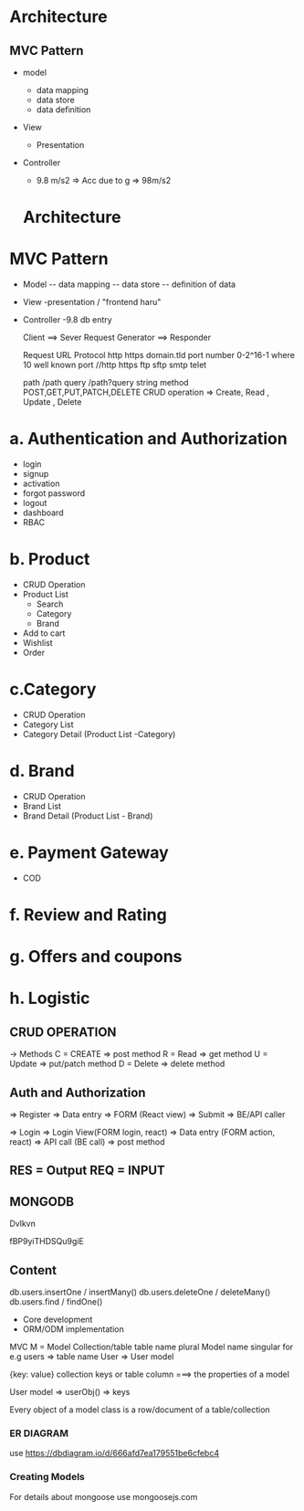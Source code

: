 # Architecture
## MVC Pattern
- model 
  - data mapping
  - data store
  - data definition
- View
  - Presentation
- Controller
  - 9.8 m/s2 => Acc due to g => 98m/s2


  # Architecture
# MVC Pattern
- Model
  -- data mapping
  -- data store
  -- definition of data
- View
  -presentation / "frontend haru"
- Controller
  -9.8 db entry

  Client ==> Sever
  Request Generator ==> Responder

  Request
  URL
  Protocol http https
  domain.tld
  port number 0-2^16-1 where 10 well known port
  //http https ftp sftp smtp telet

  path    /path
  query   /path?query string
  method  POST,GET,PUT,PATCH,DELETE
          CRUD operation => Create, Read , Update , Delete

# a. Authentication and Authorization
 - login 
 - signup
 - activation
 - forgot password
 - logout
 - dashboard
 - RBAC

# b. Product
  - CRUD Operation
  - Product List
      - Search
      - Category
      - Brand
  - Add to cart
  - Wishlist
  - Order

# c.Category
  - CRUD Operation
  - Category List
  - Category Detail (Product List -Category)

# d. Brand
  - CRUD Operation
  - Brand List
  - Brand Detail (Product List - Brand)

# e. Payment Gateway
  - COD

# f. Review and Rating
# g. Offers and coupons
# h. Logistic

## CRUD OPERATION
-> Methods
C = CREATE => post method
R = Read => get method
U = Update => put/patch method
D = Delete => delete method

## Auth and Authorization
=> Register
   => Data entry => FORM (React view)
     => Submit
       => BE/API caller
 
=> Login
 => Login View(FORM login, react)
    => Data entry (FORM action, react)
      => API call (BE call)
        => post method

## RES = Output REQ = INPUT


## MONGODB
 Dvlkvn
 
fBP9yiTHDSQu9giE

## Content
db.users.insertOne / insertMany()
db.users.deleteOne / deleteMany()
db.users.find / findOne()

- Core development
- ORM/ODM implementation


MVC
M = Model
Collection/table
    table name plural
    Model name singular
    for e.g
        users => table name
        User => User model

{key: value}
collection keys or table column
===> the properties of a model

User model => userObj() => keys

Every object of a model class is a row/document of a table/collection

### ER DIAGRAM
 use https://dbdiagram.io/d/666afd7ea179551be6cfebc4

### Creating Models 

For details about mongoose 
use mongoosejs.com